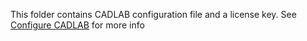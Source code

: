 This folder contains CADLAB configuration file and a license key. See [Configure CADLAB](/README.md#configure-cadlab) for more info